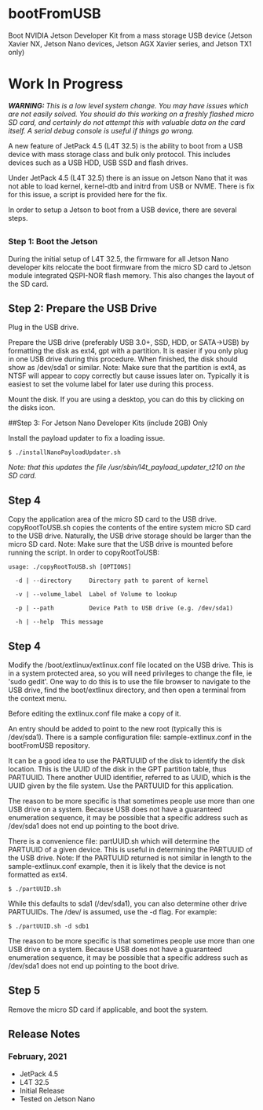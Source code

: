 # bootFromUSB
Boot NVIDIA Jetson Developer Kit from a mass storage USB device (Jetson Xavier NX, Jetson Nano devices, Jetson AGX Xavier series, and Jetson TX1 only)

<h1>Work In Progress</h1>

<em><b>WARNING: </b>This is a low level system change. You may have issues which are not easily solved. You should do this working on a freshly flashed micro SD card, and certainly do not attempt this with valuable data on the card itself. A serial debug console is useful if things go wrong. </em>

A new feature of JetPack 4.5 (L4T 32.5) is the ability to boot from a USB device with mass storage class and bulk only protocol. This includes devices such as a USB HDD, USB SSD and flash drives.

Under JetPack 4.5 (L4T 32.5) there is an issue on Jetson Nano that it was not able to load kernel, kernel-dtb and initrd from USB or NVME. There is fix for this issue, a script is provided here for the fix.

In order to setup a Jetson to boot from a USB device, there are several steps.


## <h3>Step 1: Boot the Jetson
During the initial setup of L4T 32.5, the firmware for all Jetson Nano developer kits relocate the boot firmware from the micro SD card to Jetson module integrated QSPI-NOR flash memory. This also changes the layout of the SD card.

## Step 2: Prepare the USB Drive
Plug in the USB drive.

Prepare the USB drive (preferably USB 3.0+, SSD, HDD, or SATA->USB) by formatting the disk as ext4, gpt with a partition. It is easier if you only plug in one USB drive during this procedure. When finished, the disk should show as /dev/sda1 or similar. Note: Make sure that the partition is ext4, as NTSF will appear to copy correctly but cause issues later on. Typically it is easiest to set the volume label for later use during this process.

Mount the disk. If you are using a desktop, you can do this by clicking on the disks icon.

##Step 3: For Jetson Nano Developer Kits (include 2GB) Only

Install the payload updater to fix a loading issue.

```
$ ./installNanoPayloadUpdater.sh
```

<em>Note: that this updates the file /usr/sbin/l4t_payload_updater_t210 on the SD card.</em>

## Step 4
Copy the application area of the micro SD card to the USB drive. copyRootToUSB.sh copies the contents of the entire system micro SD card to the USB drive. Naturally, the USB drive storage should be larger than the micro SD card. Note: Make sure that the USB drive is mounted before running the script. In order to copyRootToUSB:

```
usage: ./copyRootToUSB.sh [OPTIONS]

  -d | --directory     Directory path to parent of kernel

  -v | --volume_label  Label of Volume to lookup

  -p | --path          Device Path to USB drive (e.g. /dev/sda1)

  -h | --help  This message
  ```

## Step 4
Modify the /boot/extlinux/extlinux.conf file located on the USB drive. This is in a system protected area, so you will need privileges to change the file, ie 'sudo gedit'. One way to do this is to use the file browser to navigate to the USB drive, find the boot/extlinux directory, and then open a terminal from the context menu. 

Before editing the extlinux.conf file make a copy of it. 

An entry should be added to point to the new root (typically this is /dev/sda1). There is a sample configuration file: sample-extlinux.conf in the bootFromUSB repository. 

It can be a good idea to use the PARTUUID of the disk to identify the disk location. This is the UUID of the disk in the GPT partition table, thus PARTUUID. There another UUID identifier, referred to as UUID, which is the UUID given by the file system. Use the PARTUUID for this application. 

The reason to be more specific is that sometimes people use more than one USB drive on a system. Because USB does not have a guaranteed enumeration sequence, it may be possible that a specific address such as /dev/sda1 does not end up pointing to the boot drive.

There is a convenience file: partUUID.sh which will determine the PARTUUID of a given device. This is useful in determining the PARTUUID of the USB drive. Note: If the PARTUUID returned is not similar in length to the sample-extlinux.conf example, then it is likely that the device is not formatted as ext4.

```
$ ./partUUID.sh
```

While this defaults to sda1 (/dev/sda1), you can also determine other drive PARTUUIDs. The /dev/ is assumed, use the -d flag. For example:

```
$ ./partUUID.sh -d sdb1
```

The reason to be more specific is that sometimes people use more than one USB drive on a system. Because USB does not have a guaranteed enumeration sequence, it may be possible that a specific address such as /dev/sda1 does not end up pointing to the boot drive.

## Step 5

Remove the micro SD card if applicable, and boot the system.


<h2>Release Notes</h2>
<h3>February, 2021</h3>

* JetPack 4.5
* L4T 32.5
* Initial Release
* Tested on Jetson Nano





